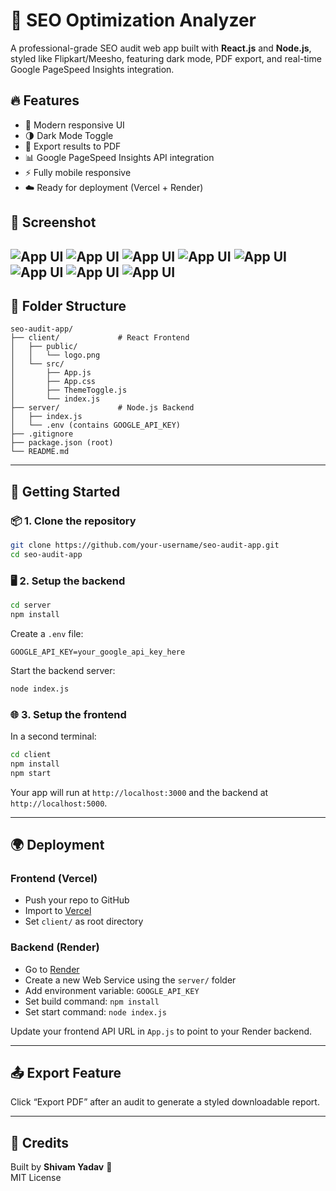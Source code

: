 # 🚀 SEO Optimization Analyzer

A professional-grade SEO audit web app built with **React.js** and **Node.js**, styled like Flipkart/Meesho, featuring dark mode, PDF export, and real-time Google PageSpeed Insights integration.

## 🔥 Features

- 🎨 Modern responsive UI
- 🌗 Dark Mode Toggle
- 📄 Export results to PDF
- 📊 Google PageSpeed Insights API integration
- ⚡ Fully mobile responsive
- ☁️ Ready for deployment (Vercel + Render)

## 📸 Screenshot

![App UI](./client/public/image.png)
![App UI](./client/public/image2.png)
![App UI](./client/public/image3.png)
![App UI](./client/public/image4.png)
![App UI](./client/public/image5.png)
![App UI](./client/public/image6.png)
![App UI](./client/public/image7.png)
![App UI](./client/public/image8.png)
---

## 📁 Folder Structure

```
seo-audit-app/
├── client/             # React Frontend
│   ├── public/
│   │   └── logo.png
│   └── src/
│       ├── App.js
│       ├── App.css
│       ├── ThemeToggle.js
│       └── index.js
├── server/             # Node.js Backend
│   ├── index.js
│   └── .env (contains GOOGLE_API_KEY)
├── .gitignore
├── package.json (root)
└── README.md
```

---

## 🚀 Getting Started

### 📦 1. Clone the repository

```bash
git clone https://github.com/your-username/seo-audit-app.git
cd seo-audit-app
```

### 🖥 2. Setup the backend

```bash
cd server
npm install
```

Create a `.env` file:

```env
GOOGLE_API_KEY=your_google_api_key_here
```

Start the backend server:

```bash
node index.js
```

### 🌐 3. Setup the frontend

In a second terminal:

```bash
cd client
npm install
npm start
```

Your app will run at `http://localhost:3000` and the backend at `http://localhost:5000`.

---

## 🌍 Deployment

### Frontend (Vercel)

- Push your repo to GitHub
- Import to [Vercel](https://vercel.com)
- Set `client/` as root directory

### Backend (Render)

- Go to [Render](https://render.com)
- Create a new Web Service using the `server/` folder
- Add environment variable: `GOOGLE_API_KEY`
- Set build command: `npm install`
- Set start command: `node index.js`

Update your frontend API URL in `App.js` to point to your Render backend.

---

## 📤 Export Feature

Click “Export PDF” after an audit to generate a styled downloadable report.

---

## 🙌 Credits

Built by **Shivam Yadav** 🚀  
MIT License